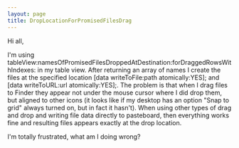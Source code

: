 ```yaml
---
layout: page
title: DropLocationForPromisedFilesDrag
---
```




Hi all,

I'm using     tableView:namesOfPromisedFilesDroppedAtDestination:forDraggedRowsWithIndexes: in my table view. After returning an array of names I create the files at the specified location     [data writeToFile:path atomically:YES]; and     [data writeToURL:url atomically:YES];. The problem is that when I drag files to Finder they appear not under the mouse cursor where I did drop them, but aligned to other icons (it looks like if my desktop has an option "Snap to grid" always turned on, but in fact it hasn't).
When using other types of drag and drop and writing file data directly to pasteboard, then everything works fine and resulting files appears exactly at the drop location.

I'm totally frustrated, what am I doing wrong?

